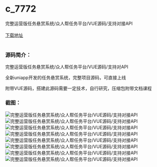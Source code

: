 # c_7772
完整运营版任务悬赏系统/众人帮任务平台/VUE源码/支持对接API
<br/></br>
[下载地址](https://www.uuid2.com/7772.html "下载地址")
<br/></br>
<h3>源码简介：</h3>
<p>完整运营版任务悬赏系统/众人帮任务平台/VUE源码/支持对API<p>
<p>全新uniapp开发的任务悬赏系统，完整项目源码，可直接上线<p>
<p>附带VUE源码，搭建此源码需要一定技术，自行研究，压缩包附带文档课程<p>
<h3>截图：</h3>
<img src="https://www.uuid2.com/wp-content/uploads/img/pro/20220411/16496414284710.png" alt="完整运营版任务悬赏系统/众人帮任务平台/VUE源码/支持对接API"><img src="https://www.uuid2.com/wp-content/uploads/img/pro/20220411/16496414286359.png" alt="完整运营版任务悬赏系统/众人帮任务平台/VUE源码/支持对接API"><img src="https://www.uuid2.com/wp-content/uploads/img/pro/20220411/16496414303278.png" alt="完整运营版任务悬赏系统/众人帮任务平台/VUE源码/支持对接API"><img src="https://www.uuid2.com/wp-content/uploads/img/pro/20220411/16496414314897.png" alt="完整运营版任务悬赏系统/众人帮任务平台/VUE源码/支持对接API"><img src="https://www.uuid2.com/wp-content/uploads/img/pro/20220411/16496414329663.png" alt="完整运营版任务悬赏系统/众人帮任务平台/VUE源码/支持对接API"><img src="https://www.uuid2.com/wp-content/uploads/img/pro/20220411/16496414344002.png" alt="完整运营版任务悬赏系统/众人帮任务平台/VUE源码/支持对接API"><img src="https://www.uuid2.com/wp-content/uploads/img/pro/20220411/16496414358696.png" alt="完整运营版任务悬赏系统/众人帮任务平台/VUE源码/支持对接API"><img src="https://www.uuid2.com/wp-content/uploads/img/pro/20220411/16496414361806.png" alt="完整运营版任务悬赏系统/众人帮任务平台/VUE源码/支持对接API">
